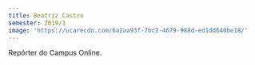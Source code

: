 ```yaml
---
title: Beatriz Castro
semester: 2019/1
image: 'https://ucarecdn.com/6a2aa93f-7bc2-4679-988d-ed1dd640be18/'
---
```

Repórter do Campus Online.
